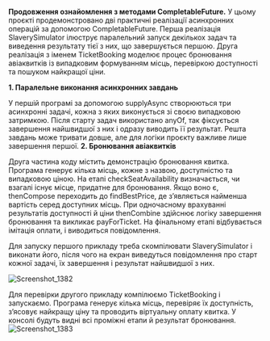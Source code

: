 **Продовження ознайомлення з методами CompletableFuture.**
У цьому проєкті продемонстровано дві практичні реалізації асинхронних операцій за допомогою CompletableFuture. Перша реалізація SlaverySimulator ілюструє паралельний запуск декількох задач та виведення результату тієї з них, що завершується першою. Друга реалізація з іменем TicketBooking моделює процес бронювання авіаквитків із випадковим формуванням місць, перевіркою доступності та пошуком найкращої ціни.

**1. Паралельне виконання асинхронних завдань**

У першій програмі за допомогою supplyAsync створюються три асинхронні задачі, кожна з яких виконується зі своєю випадковою затримкою. Після старту задач використано anyOf, так фіксується завершення найшвидшої з них і одразу виводить її результат. Решта завдань може тривати довше, але для логіки проєкту важливе лише завершення першої.
**2. Бронювання авіаквитків**

Друга частина коду містить демонстрацію бронювання квитка. Програма генерує кілька місць, кожне з назвою, доступністю та випадковою ціною. На етапі checkSeatAvailability визначається, чи взагалі існує місце, придатне для бронювання. Якщо воно є, thenCompose переходить до findBestPrice, де з’являється найменша вартість серед доступних місць. При одночасному врахуванні результатів доступності й ціни thenCombine здійснює логіку завершення бронювання та викликає payForTicket. На фінальному етапі відбувається імітація оплати, і виводиться повідомлення.


Для запуску першого прикладу треба скомпілювати SlaverySimulator і виконати його, після чого на екран виведуться повідомлення про старт кожної задачі, їх завершення і результат найшвидшої з них. 

![Screenshot_1382](https://github.com/user-attachments/assets/f89b93f8-e8f4-4b77-adef-5cebd3d6c8e9)


Для перевірки другого прикладу компілюємо TicketBooking і запускаємо. Програма генерує кілька місць, перевіряє їх доступність, з’ясовує найкращу ціну та проводить віртуальну оплату квитка. У консолі будуть видні всі проміжні етапи й результат бронювання.
![Screenshot_1383](https://github.com/user-attachments/assets/1d00f344-f778-483d-8697-7ccf3cac1334)
